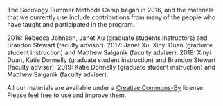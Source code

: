 The Sociology Summer Methods Camp began in 2016, and the materials that we currently use include contributions from many of the people who have taught and participated in the program.

2016: Rebecca Johnson, Janet Xu (graduate students instructors) and Brandon Stewart (faculty advisor).
2017: Janet Xu, Xinyi Duan (graduate student instruction) and Matthew Salganik (faculty adviser).
2018: Xinyi Duan, Katie Donnelly (graduate student instruction) and Brandon Stewart (faculty adviser).
2019: Katie Donnelly (graduate student instruction) and Matthew Salganik (faculty adviser).

All our materials are available under a [Creative Commons-By](https://creativecommons.org/licenses/by/4.0/) license.  Please feel free to use and improve them.
